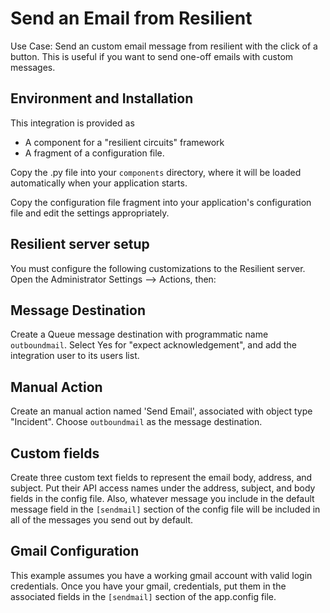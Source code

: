 Send an Email from Resilient
===================================

Use Case: Send an custom email message from resilient with the click of a
button. This is useful if you want to send one-off emails with custom messages.


## Environment and Installation

This integration is provided as
* A component for a "resilient circuits" framework
* A fragment of a configuration file.

Copy the .py file into your `components` directory, where it will be
loaded automatically when your application starts.

Copy the configuration file fragment into your application's configuration
file and edit the settings appropriately.


## Resilient server setup

You must configure the following customizations to the Resilient server.
Open the Administrator Settings --> Actions, then:


## Message Destination

Create a Queue message destination with programmatic name `outboundmail`.
Select Yes for "expect acknowledgement", and add the integration user
to its users list.


## Manual Action

Create an manual action named 'Send Email', associated with object type
"Incident". Choose `outboundmail` as the message destination.


## Custom fields

Create three custom text fields to represent the email body, address, and
subject. Put their API access names under the address, subject, and body 
fields in the config file. Also, whatever message you include in the default
message field in the `[sendmail]` section of the config file will be included
in all of the messages you send out by default. 


## Gmail Configuration

This example assumes you have a working gmail account with valid login
credentials. Once you have your gmail, credentials, put them in the associated
fields in the `[sendmail]` section of the app.config file.
